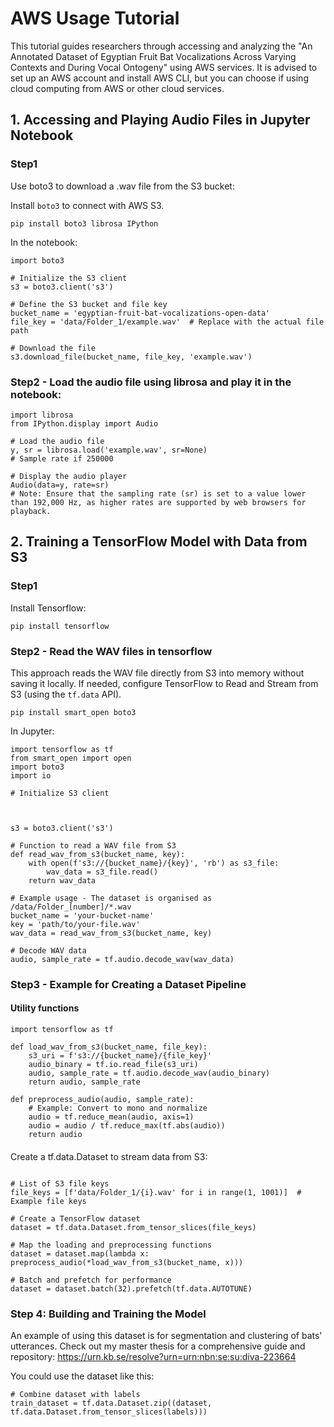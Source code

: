 # AWS Usage Tutorial

This tutorial guides researchers through accessing and analyzing the "An Annotated Dataset of Egyptian Fruit Bat Vocalizations Across Varying Contexts and During Vocal Ontogeny" using AWS services.​
It is advised to set up an AWS account and install AWS CLI, but you can choose if using cloud computing from AWS or other cloud services. 

## 1. Accessing and Playing Audio Files in Jupyter Notebook

### Step1 
Use boto3 to download a .wav file from the S3 bucket:​

Install `boto3` to connect with AWS S3. 
```
pip install boto3 librosa IPython
```

In the notebook:

```
import boto3

# Initialize the S3 client
s3 = boto3.client('s3')

# Define the S3 bucket and file key
bucket_name = 'egyptian-fruit-bat-vocalizations-open-data'
file_key = 'data/Folder_1/example.wav'  # Replace with the actual file path

# Download the file
s3.download_file(bucket_name, file_key, 'example.wav')
```

### Step2 - Load the audio file using librosa and play it in the notebook:

```
import librosa
from IPython.display import Audio

# Load the audio file
y, sr = librosa.load('example.wav', sr=None) 
# Sample rate if 250000

# Display the audio player
Audio(data=y, rate=sr) 
# Note: Ensure that the sampling rate (sr) is set to a value lower than 192,000 Hz, as higher rates are supported by web browsers for playback.​
```


## 2. Training a TensorFlow Model with Data from S3

### Step1 
Install Tensorflow:

```
pip install tensorflow
```

### Step2 - Read the WAV files in tensorflow

This approach reads the WAV file directly from S3 into memory without saving it locally.
If needed, configure TensorFlow to Read and Stream from S3 (using the `tf.data` API).

```
pip install smart_open boto3
```
In Jupyter:

```
import tensorflow as tf
from smart_open import open
import boto3
import io

# Initialize S3 client



s3 = boto3.client('s3')

# Function to read a WAV file from S3
def read_wav_from_s3(bucket_name, key):
    with open(f's3://{bucket_name}/{key}', 'rb') as s3_file:
        wav_data = s3_file.read()
    return wav_data

# Example usage - The dataset is organised as /data/Folder_[number]/*.wav
bucket_name = 'your-bucket-name' 
key = 'path/to/your-file.wav'
wav_data = read_wav_from_s3(bucket_name, key)

# Decode WAV data
audio, sample_rate = tf.audio.decode_wav(wav_data)
```




### Step3 - Example for Creating a Dataset Pipeline

#### Utility functions
```
import tensorflow as tf

def load_wav_from_s3(bucket_name, file_key):
    s3_uri = f's3://{bucket_name}/{file_key}'
    audio_binary = tf.io.read_file(s3_uri)
    audio, sample_rate = tf.audio.decode_wav(audio_binary)
    return audio, sample_rate

def preprocess_audio(audio, sample_rate):
    # Example: Convert to mono and normalize
    audio = tf.reduce_mean(audio, axis=1)
    audio = audio / tf.reduce_max(tf.abs(audio))
    return audio
```

#### 
Create a tf.data.Dataset to stream data from S3:​

```

# List of S3 file keys
file_keys = [f'data/Folder_1/{i}.wav' for i in range(1, 1001)]  # Example file keys

# Create a TensorFlow dataset
dataset = tf.data.Dataset.from_tensor_slices(file_keys)

# Map the loading and preprocessing functions
dataset = dataset.map(lambda x: preprocess_audio(*load_wav_from_s3(bucket_name, x)))

# Batch and prefetch for performance
dataset = dataset.batch(32).prefetch(tf.data.AUTOTUNE)
```

### Step 4: Building and Training the Model

An example of using this dataset is for segmentation and clustering of bats' utterances.
Check out my master thesis for a comprehensive guide and repository:
https://urn.kb.se/resolve?urn=urn:nbn:se:su:diva-223664

You could use the dataset like this:
```
# Combine dataset with labels
train_dataset = tf.data.Dataset.zip((dataset, tf.data.Dataset.from_tensor_slices(labels)))
```

